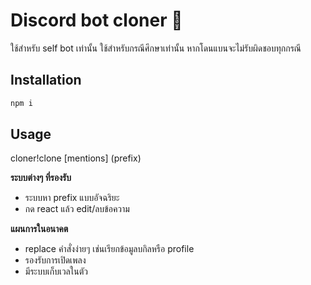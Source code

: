 # Discord bot cloner 🤖
ใช้สำหรับ self bot เท่านั้น
ใช้สำหรับกรณีศึกษาเท่านั้น หากโดนแบนจะไม่รับผิดชอบทุกกรณี

## Installation
```bash
npm i
```
## Usage

cloner!clone \[mentions\] (prefix)

**ระบบต่างๆ ที่รองรับ**
- ระบบหา prefix แบบอัจฉริยะ
- กด react แล้ว edit/ลบข้อความ

**แผนการในอนาคต**
- replace คำสั่งง่ายๆ เช่นเรียกข้อมูลบกิลหรือ profile
- รองรับการเปิดเพลง
- มีระบบเก็บเวลในตัว
